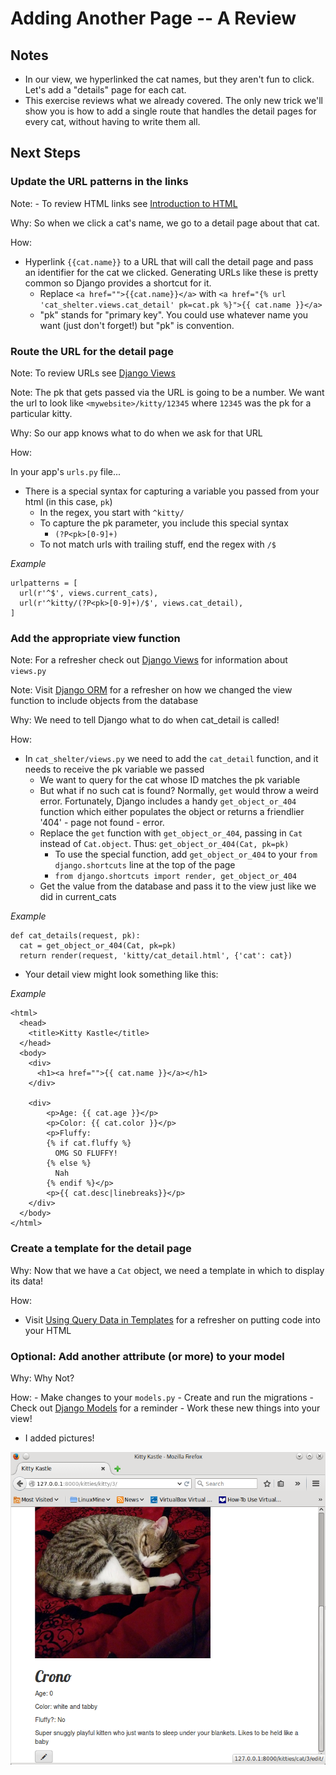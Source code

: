 # Adding Another Page -- A Review #

## Notes ##
- In our view, we hyperlinked the cat names, but they aren't fun to click.  Let's add a "details" page for each cat.
- This exercise reviews what we already covered.  The only new trick we'll show you is how to add a single route that handles the detail pages for every cat, without having to write them all.

## Next Steps ##


### Update the URL patterns in the links ###

Note: - To review HTML links see [Introduction to HTML](../html/README.md)

Why: So when we click a cat's name, we go to a detail page about that cat.

How: 

- Hyperlink `{{cat.name}}` to a URL that will call the detail page and pass an identifier for the cat we clicked.
    Generating URLs like these is pretty common so Django provides a shortcut for it.
	- Replace `<a href="">{{cat.name}}</a>` with `<a href="{% url 'cat_shelter.views.cat_detail' pk=cat.pk %}">{{ cat.name }}</a>`
	- "pk" stands for "primary key".  You could use whatever name you want (just don't forget!) but "pk" is convention.


### Route the URL for the detail page ###

Note: To review URLs see [Django Views](../django_views/README.md)

Note: The pk that gets passed via the URL is going to be a number.  We want the url to look like `<mywebsite>/kitty/12345` where `12345` was the pk for a particular kitty.

Why: So our app knows what to do when we ask for that URL

How:

In your app's `urls.py` file...
- There is a special syntax for capturing a variable you passed from your html (in this case, `pk`)
	- In the regex, you start with `^kitty/`
	- To capture the pk parameter, you include this special syntax
		- `(?P<pk>[0-9]+)`
	- To not match urls with trailing stuff, end the regex with `/$` 
	
*Example*

	urlpatterns = [
	  url(r'^$', views.current_cats),
	  url(r'^kitty/(?P<pk>[0-9]+)/$', views.cat_detail),
	]

### Add the appropriate view function ##

Note: For a refresher check out [Django Views](../django_views/README.md) for information about `views.py` 

Note: Visit [Django ORM](../django_orm/README.md) for a refresher on how we changed the view function to include objects from the database

Why: We need to tell Django what to do when cat_detail is called!

How:
- In `cat_shelter/views.py` we need to add the `cat_detail` function, and it needs to receive the pk variable we passed
	- We want to query for the cat whose ID matches the pk variable 
	- But what if no such cat is found?  Normally, `get` would throw a weird error.  Fortunately, Django includes a handy `get_object_or_404` function which either populates the object or returns a friendlier '404' - page not found - error.  
	- Replace the `get` function with `get_object_or_404`, passing in `Cat` instead of `Cat.object`.  Thus: `get_object_or_404(Cat, pk=pk)`
		- To use the special function, add `get_object_or_404` to your `from django.shortcuts` line at the top of the page
		- `from django.shortcuts import render, get_object_or_404`
	- Get the value from the database and pass it to the view just like we did in current_cats

*Example*

	def cat_details(request, pk):
	  cat = get_object_or_404(Cat, pk=pk)
	  return render(request, 'kitty/cat_detail.html', {'cat': cat})

- Your detail view might look something like this:

*Example*

	<html>
	  <head>
	    <title>Kitty Kastle</title>
	  </head>
	  <body>
	    <div>
	      <h1><a href="">{{ cat.name }}</a></h1>
	    </div>
	
	    <div>
	        <p>Age: {{ cat.age }}</p>
	        <p>Color: {{ cat.color }}</p>
	        <p>Fluffy:
	        {% if cat.fluffy %}
	          OMG SO FLUFFY!
	        {% else %}
	          Nah
	        {% endif %}</p>
	        <p>{{ cat.desc|linebreaks}}</p>
	    </div>
	  </body>
	</html>


### Create a template for the detail page ###
Why: Now that we have a `Cat` object, we need a template in which to display its data!

How: 

- Visit [Using Query Data in Templates](../dynamic_data_in_templates/README.md) for a refresher on putting code into your HTML

### Optional: Add another attribute (or more) to your model ###
Why: Why Not?

How: 
	- Make changes to your `models.py`
	- Create and run the migrations
		- Check out [Django Models](../django_models/README.md) for a reminder
	- Work these new things into your view!

- I added pictures!

![Kitty!](images/crono.png)
